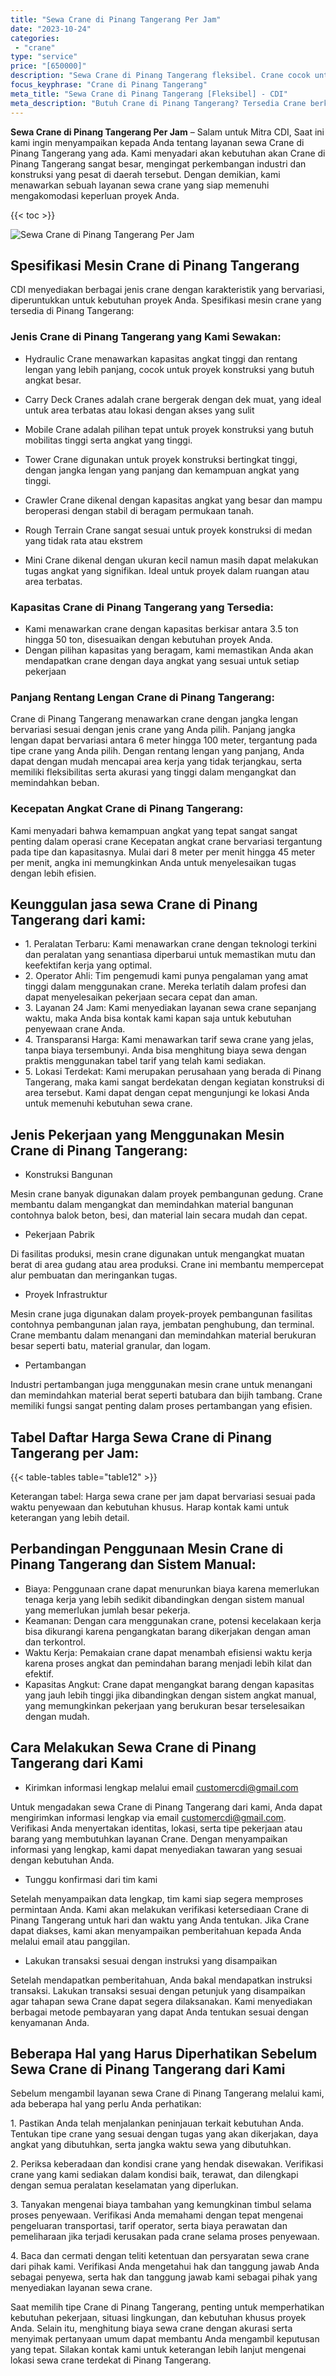 ```yaml
---
title: "Sewa Crane di Pinang Tangerang Per Jam"
date: "2023-10-24"
categories:
 - "crane"
type: "service"
price: "[650000]"
description: "Sewa Crane di Pinang Tangerang fleksibel. Crane cocok untuk mendukung proyek sebagai peralatan angkat yang optimal. Konsultasi gratis sekarang."
focus_keyphrase: "Crane di Pinang Tangerang"
meta_title: "Sewa Crane di Pinang Tangerang [Fleksibel] - CDI"
meta_description: "Butuh Crane di Pinang Tangerang? Tersedia Crane berkualitas untuk pengangkatan berat. Dapatkan penawaran sekarang."
---
```


**Sewa Crane di Pinang Tangerang Per Jam** – Salam untuk Mitra CDI, Saat ini kami ingin menyampaikan kepada Anda tentang layanan sewa Crane di Pinang Tangerang yang ada. Kami menyadari akan kebutuhan akan Crane di Pinang Tangerang sangat besar, mengingat perkembangan industri dan konstruksi yang pesat di daerah tersebut. Dengan demikian, kami menawarkan sebuah layanan sewa crane yang siap memenuhi mengakomodasi keperluan proyek Anda.

{{< toc >}}

![Sewa Crane di Pinang Tangerang Per Jam](/images/crane/crane-04.jpg)

## Spesifikasi Mesin Crane di Pinang Tangerang

CDI menyediakan berbagai jenis crane dengan karakteristik yang bervariasi, diperuntukkan untuk kebutuhan proyek Anda. Spesifikasi mesin crane yang tersedia di Pinang Tangerang:

### Jenis Crane di Pinang Tangerang yang Kami Sewakan:

*   Hydraulic Crane menawarkan kapasitas angkat tinggi dan rentang lengan yang lebih panjang, cocok untuk proyek konstruksi yang butuh angkat besar.
*   Carry Deck Cranes adalah crane bergerak dengan dek muat, yang ideal untuk area terbatas atau lokasi dengan akses yang sulit

*   Mobile Crane adalah pilihan tepat untuk proyek konstruksi yang butuh mobilitas tinggi serta angkat yang tinggi.
*   Tower Crane digunakan untuk proyek konstruksi bertingkat tinggi, dengan jangka lengan yang panjang dan kemampuan angkat yang tinggi.
*   Crawler Crane dikenal dengan kapasitas angkat yang besar dan mampu beroperasi dengan stabil di beragam permukaan tanah.
*   Rough Terrain Crane sangat sesuai untuk proyek konstruksi di medan yang tidak rata atau ekstrem

*   Mini Crane dikenal dengan ukuran kecil namun masih dapat melakukan tugas angkat yang signifikan. Ideal untuk proyek dalam ruangan atau area terbatas.

### Kapasitas Crane di Pinang Tangerang yang Tersedia:

*   Kami menawarkan crane dengan kapasitas berkisar antara 3.5 ton hingga 50 ton, disesuaikan dengan kebutuhan proyek Anda.
*   Dengan pilihan kapasitas yang beragam, kami memastikan Anda akan mendapatkan crane dengan daya angkat yang sesuai untuk setiap pekerjaan

### Panjang Rentang Lengan Crane di Pinang Tangerang:

Crane di Pinang Tangerang menawarkan crane dengan jangka lengan bervariasi sesuai dengan jenis crane yang Anda pilih. Panjang jangka lengan dapat bervariasi antara 6 meter hingga 100 meter, tergantung pada tipe crane yang Anda pilih. Dengan rentang lengan yang panjang, Anda dapat dengan mudah mencapai area kerja yang tidak terjangkau, serta memiliki fleksibilitas serta akurasi yang tinggi dalam mengangkat dan memindahkan beban.

### Kecepatan Angkat Crane di Pinang Tangerang:

Kami menyadari bahwa kemampuan angkat yang tepat sangat sangat penting dalam operasi crane Kecepatan angkat crane bervariasi tergantung pada tipe dan kapasitasnya. Mulai dari 8 meter per menit hingga 45 meter per menit, angka ini memungkinkan Anda untuk menyelesaikan tugas dengan lebih efisien.

## Keunggulan jasa sewa Crane di Pinang Tangerang dari kami:

*   1\. Peralatan Terbaru: Kami menawarkan crane dengan teknologi terkini dan peralatan yang senantiasa diperbarui untuk memastikan mutu dan keefektifan kerja yang optimal.
*   2\. Operator Ahli: Tim pengemudi kami punya pengalaman yang amat tinggi dalam menggunakan crane. Mereka terlatih dalam profesi dan dapat menyelesaikan pekerjaan secara cepat dan aman.
*   3\. Layanan 24 Jam: Kami menyediakan layanan sewa crane sepanjang waktu, maka Anda bisa kontak kami kapan saja untuk kebutuhan penyewaan crane Anda.
*   4\. Transparansi Harga: Kami menawarkan tarif sewa crane yang jelas, tanpa biaya tersembunyi. Anda bisa menghitung biaya sewa dengan praktis menggunakan tabel tarif yang telah kami sediakan.
*   5\. Lokasi Terdekat: Kami merupakan perusahaan yang berada di Pinang Tangerang, maka kami sangat berdekatan dengan kegiatan konstruksi di area tersebut. Kami dapat dengan cepat mengunjungi ke lokasi Anda untuk memenuhi kebutuhan sewa crane.

## Jenis Pekerjaan yang Menggunakan Mesin Crane di Pinang Tangerang:

*   Konstruksi Bangunan

Mesin crane banyak digunakan dalam proyek pembangunan gedung. Crane membantu dalam mengangkat dan memindahkan material bangunan contohnya balok beton, besi, dan material lain secara mudah dan cepat.
*   Pekerjaan Pabrik

Di fasilitas produksi, mesin crane digunakan untuk mengangkat muatan berat di area gudang atau area produksi. Crane ini membantu mempercepat alur pembuatan dan meringankan tugas.
*   Proyek Infrastruktur

Mesin crane juga digunakan dalam proyek-proyek pembangunan fasilitas contohnya pembangunan jalan raya, jembatan penghubung, dan terminal. Crane membantu dalam menangani dan memindahkan material berukuran besar seperti batu, material granular, dan logam.
*   Pertambangan

Industri pertambangan juga menggunakan mesin crane untuk menangani dan memindahkan material berat seperti batubara dan bijih tambang. Crane memiliki fungsi sangat penting dalam proses pertambangan yang efisien.

## Tabel Daftar Harga Sewa Crane di Pinang Tangerang per Jam:

{{< table-tables table="table12" >}}

Keterangan tabel: Harga sewa crane per jam dapat bervariasi sesuai pada waktu penyewaan dan kebutuhan khusus. Harap kontak kami untuk keterangan yang lebih detail.

## Perbandingan Penggunaan Mesin Crane di Pinang Tangerang dan Sistem Manual:

*   Biaya: Penggunaan crane dapat menurunkan biaya karena memerlukan tenaga kerja yang lebih sedikit dibandingkan dengan sistem manual yang memerlukan jumlah besar pekerja.
*   Keamanan: Dengan cara menggunakan crane, potensi kecelakaan kerja bisa dikurangi karena pengangkatan barang dikerjakan dengan aman dan terkontrol.
*   Waktu Kerja: Pemakaian crane dapat menambah efisiensi waktu kerja karena proses angkat dan pemindahan barang menjadi lebih kilat dan efektif.
*   Kapasitas Angkut: Crane dapat mengangkat barang dengan kapasitas yang jauh lebih tinggi jika dibandingkan dengan sistem angkat manual, yang memungkinkan pekerjaan yang berukuran besar terselesaikan dengan mudah.

## Cara Melakukan Sewa Crane di Pinang Tangerang dari Kami

*   Kirimkan informasi lengkap melalui email customercdi@gmail.com

Untuk mengadakan sewa Crane di Pinang Tangerang dari kami, Anda dapat mengirimkan informasi lengkap via email customercdi@gmail.com. Verifikasi Anda menyertakan identitas, lokasi, serta tipe pekerjaan atau barang yang membutuhkan layanan Crane. Dengan menyampaikan informasi yang lengkap, kami dapat menyediakan tawaran yang sesuai dengan kebutuhan Anda.
*   Tunggu konfirmasi dari tim kami

Setelah menyampaikan data lengkap, tim kami siap segera memproses permintaan Anda. Kami akan melakukan verifikasi ketersediaan Crane di Pinang Tangerang untuk hari dan waktu yang Anda tentukan. Jika Crane dapat diakses, kami akan menyampaikan pemberitahuan kepada Anda melalui email atau panggilan.
*   Lakukan transaksi sesuai dengan instruksi yang disampaikan

Setelah mendapatkan pemberitahuan, Anda bakal mendapatkan instruksi transaksi. Lakukan transaksi sesuai dengan petunjuk yang disampaikan agar tahapan sewa Crane dapat segera dilaksanakan. Kami menyediakan berbagai metode pembayaran yang dapat Anda tentukan sesuai dengan kenyamanan Anda.

## Beberapa Hal yang Harus Diperhatikan Sebelum Sewa Crane di Pinang Tangerang dari Kami

Sebelum mengambil layanan sewa Crane di Pinang Tangerang melalui kami, ada beberapa hal yang perlu Anda perhatikan:

1\.  Pastikan Anda telah menjalankan peninjauan terkait kebutuhan Anda. Tentukan tipe crane yang sesuai dengan tugas yang akan dikerjakan, daya angkat yang dibutuhkan, serta jangka waktu sewa yang dibutuhkan.

2\.  Periksa keberadaan dan kondisi crane yang hendak disewakan. Verifikasi crane yang kami sediakan dalam kondisi baik, terawat, dan dilengkapi dengan semua peralatan keselamatan yang diperlukan.

3\.  Tanyakan mengenai biaya tambahan yang kemungkinan timbul selama proses penyewaan. Verifikasi Anda memahami dengan tepat mengenai pengeluaran transportasi, tarif operator, serta biaya perawatan dan pemeliharaan jika terjadi kerusakan pada crane selama proses penyewaan.

4\.  Baca dan cermati dengan teliti ketentuan dan persyaratan sewa crane dari pihak kami. Verifikasi Anda mengetahui hak dan tanggung jawab Anda sebagai penyewa, serta hak dan tanggung jawab kami sebagai pihak yang menyediakan layanan sewa crane.

Saat memilih tipe Crane di Pinang Tangerang, penting untuk memperhatikan kebutuhan pekerjaan, situasi lingkungan, dan kebutuhan khusus proyek Anda. Selain itu, menghitung biaya sewa crane dengan akurasi serta menyimak pertanyaan umum dapat membantu Anda mengambil keputusan yang tepat. Silakan kontak kami untuk keterangan lebih lanjut mengenai lokasi sewa crane terdekat di Pinang Tangerang.
